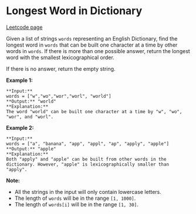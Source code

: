 # Longest Word in Dictionary
[Leetcode page](https://leetcode.com/problems/longest-word-in-dictionary/description)

Given a list of strings `words` representing an English Dictionary, find the
longest word in `words` that can be built one character at a time by other
words in `words`. If there is more than one possible answer, return the
longest word with the smallest lexicographical order.

If there is no answer, return the empty string.

**Example 1:**  

    
    
    **Input:** 
    words = ["w","wo","wor","worl", "world"]
    **Output:** "world"
    **Explanation:** 
    The word "world" can be built one character at a time by "w", "wo", "wor", and "worl".
    

**Example 2:**  

    
    
    **Input:** 
    words = ["a", "banana", "app", "appl", "ap", "apply", "apple"]
    **Output:** "apple"
    **Explanation:** 
    Both "apply" and "apple" can be built from other words in the dictionary. However, "apple" is lexicographically smaller than "apply".
    

**Note:**

* All the strings in the input will only contain lowercase letters.
* The length of `words` will be in the range `[1, 1000]`.
* The length of `words[i]` will be in the range `[1, 30]`.

